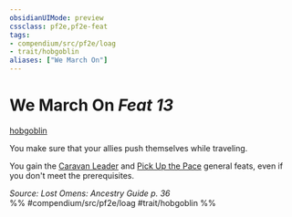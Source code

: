 ```yaml
---
obsidianUIMode: preview
cssclass: pf2e,pf2e-feat
tags:
- compendium/src/pf2e/loag
- trait/hobgoblin
aliases: ["We March On"]
---
```

# We March On  *Feat 13*  
[hobgoblin](hobgoblin-locg.md "Hobgoblin Ancestry & Heritage Trait")  


You make sure that your allies push themselves while traveling.

You gain the [Caravan Leader](caravan-leader-apg.md) and [Pick Up the Pace](pick-up-the-pace-apg.md) general feats, even if you don't meet the prerequisites.

*Source: Lost Omens: Ancestry Guide p. 36*  
%% #compendium/src/pf2e/loag #trait/hobgoblin %%